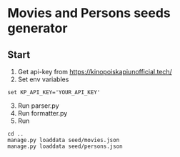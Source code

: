 # Movies and Persons seeds generator

## Start

1. Get api-key from https://kinopoiskapiunofficial.tech/ 
2. Set env variables 
```shell
set KP_API_KEY='YOUR_API_KEY'
```
3. Run parser.py
4. Run formatter.py
5. Run
```shell
cd ..
manage.py loaddata seed/movies.json
manage.py loaddata seed/persons.json
```